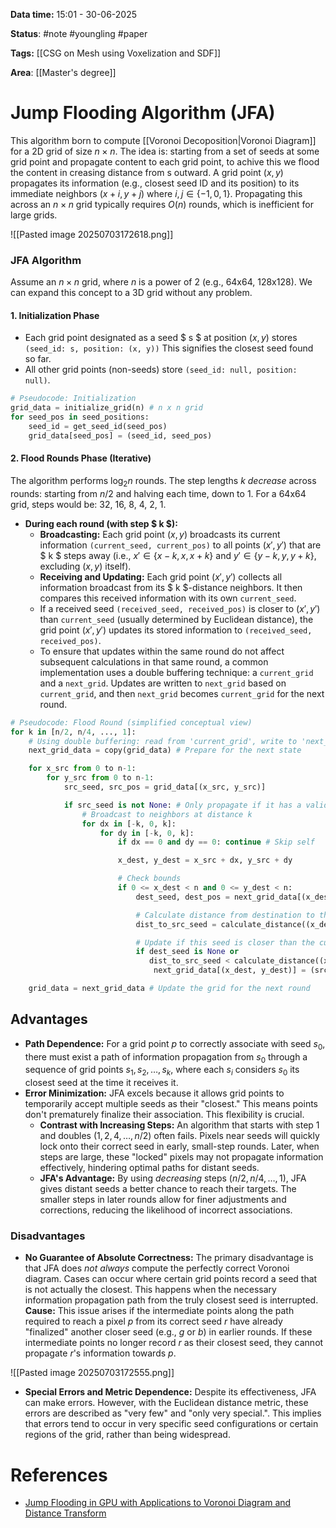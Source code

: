 **Data time:** 15:01 - 30-06-2025

**Status**: #note #youngling #paper

**Tags:** [[CSG on Mesh using Voxelization and SDF]]

**Area**: [[Master's degree]]
# Jump Flooding Algorithm (JFA)

This algorithm born to compute [[Voronoi Decoposition|Voronoi Diagram]] for a 2D grid of size $n \times n$. The idea is: starting from a set of seeds at some grid point and propagate content to each grid point, to achive this we flood the content in creasing distance from s outward. A grid point $(x, y)$ propagates its information (e.g., closest seed ID and its position) to its immediate neighbors $(x+i, y+j)$ where $i, j \in \{-1, 0, 1\}$. Propagating this across an $n \times n$ grid typically requires $O(n)$ rounds, which is inefficient for large grids.

![[Pasted image 20250703172618.png]]

### JFA Algorithm
Assume an $n \times n$ grid, where $n$ is a power of 2 (e.g., 64x64, 128x128). We can expand this concept to a 3D grid without any problem. 
#### 1. Initialization Phase
*   Each grid point designated as a seed $ s $ at position $(x, y)$ stores `(seed_id: s, position: (x, y))` This signifies the closest seed found so far.
*   All other grid points (non-seeds) store `(seed_id: null, position: null)`.
```python
# Pseudocode: Initialization
grid_data = initialize_grid(n) # n x n grid
for seed_pos in seed_positions:
    seed_id = get_seed_id(seed_pos)
    grid_data[seed_pos] = (seed_id, seed_pos)
```
#### 2. Flood Rounds Phase (Iterative)
The algorithm performs $\log_2 n$ rounds. The step lengths $k$ *decrease* across rounds: starting from $n/2$ and halving each time, down to 1. For a 64x64 grid, steps would be: 32, 16, 8, 4, 2, 1.

* **During each round (with step $ k $):**
    * **Broadcasting:** Each grid point $(x, y)$ broadcasts its current information `(current_seed, current_pos)` to all points $(x', y')$ that are $ k $ steps away (i.e., $x' \in \{x-k, x, x+k\}$ and $y' \in \{y-k, y, y+k\}$, excluding $(x,y)$ itself).
    * **Receiving and Updating:** Each grid point $(x', y')$ collects all information broadcast from its $ k $-distance neighbors. It then compares this received information with its own `current_seed`.
    * If a received seed `(received_seed, received_pos)` is closer to $(x', y')$ than `current_seed` (usually determined by Euclidean distance), the grid point $(x', y')$ updates its stored information to `(received_seed, received_pos)`.
    * To ensure that updates within the same round do not affect subsequent calculations in that same round, a common implementation uses a double buffering technique: a `current_grid` and a `next_grid`. Updates are written to `next_grid` based on `current_grid`, and then `next_grid` becomes `current_grid` for the next round.

```python
# Pseudocode: Flood Round (simplified conceptual view)
for k in [n/2, n/4, ..., 1]:
    # Using double buffering: read from 'current_grid', write to 'next_grid'
    next_grid_data = copy(grid_data) # Prepare for the next state

    for x_src from 0 to n-1:
        for y_src from 0 to n-1:
            src_seed, src_pos = grid_data[(x_src, y_src)]

            if src_seed is not None: # Only propagate if it has a valid seed
                # Broadcast to neighbors at distance k
                for dx in [-k, 0, k]:
                    for dy in [-k, 0, k]:
                        if dx == 0 and dy == 0: continue # Skip self

                        x_dest, y_dest = x_src + dx, y_src + dy

                        # Check bounds
                        if 0 <= x_dest < n and 0 <= y_dest < n:
                            dest_seed, dest_pos = next_grid_data[(x_dest, y_dest)]

                            # Calculate distance from destination to the source's seed
                            dist_to_src_seed = calculate_distance((x_dest, y_dest), src_pos)

                            # Update if this seed is closer than the current one at destination
                            if dest_seed is None or 
                               dist_to_src_seed < calculate_distance((x_dest, y_dest), dest_pos):
                                next_grid_data[(x_dest, y_dest)] = (src_seed, src_pos)

    grid_data = next_grid_data # Update the grid for the next round
```

## Advantages

* **Path Dependence:** For a grid point $p$ to correctly associate with seed $s_0$, there must exist a path of information propagation from $s_0$ through a sequence of grid points $s_1, s_2, \dots, s_k$, where each $s_i$ considers $s_0$ its closest seed at the time it receives it.
* **Error Minimization:** JFA excels because it allows grid points to temporarily accept multiple seeds as their "closest." This means points don't prematurely finalize their association. This flexibility is crucial.
    * **Contrast with Increasing Steps:** An algorithm that starts with step 1 and doubles ($1, 2, 4, \dots, n/2$) often fails. Pixels near seeds will quickly lock onto their correct seed in early, small-step rounds. Later, when steps are large, these "locked" pixels may not propagate information effectively, hindering optimal paths for distant seeds.
    * **JFA's Advantage:** By using *decreasing* steps ($n/2, n/4, \dots, 1$), JFA gives distant seeds a better chance to reach their targets. The smaller steps in later rounds allow for finer adjustments and corrections, reducing the likelihood of incorrect associations.
      
### Disadvantages
* **No Guarantee of Absolute Correctness:** The primary disadvantage is that JFA does *not always* compute the perfectly correct Voronoi diagram. Cases can occur where certain grid points record a seed that is not actually the closest. This happens when the necessary information propagation path from the truly closest seed is interrupted. **Cause:** This issue arises if the intermediate points along the path required to reach a pixel $p$ from its correct seed $r$ have already "finalized" another closer seed (e.g., $g$ or $b$) in earlier rounds. If these intermediate points no longer record $r$ as their closest seed, they cannot propagate $r$'s information towards $p$.

![[Pasted image 20250703172555.png]]

* **Special Errors and Metric Dependence:** Despite its effectiveness, JFA can make errors. However, with the Euclidean distance metric, these errors are described as "very few" and "only very special.". This implies that errors tend to occur in very specific seed configurations or certain regions of the grid, rather than being widespread.

# References
- [Jump Flooding in GPU with Applications to Voronoi Diagram and Distance Transform](https://www.comp.nus.edu.sg/~tants/jfa/i3d06.pdf)